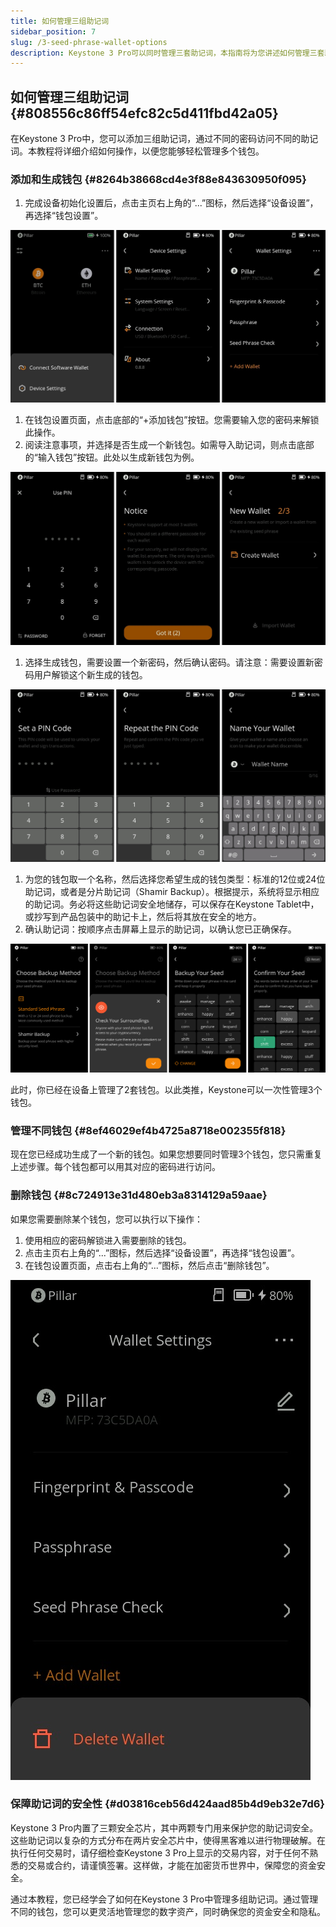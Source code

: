 ```yaml
---
title: 如何管理三组助记词
sidebar_position: 7
slug: /3-seed-phrase-wallet-options
description: Keystone 3 Pro可以同时管理三套助记词，本指南将为您讲述如何管理三套助记词。
---
```




## **如何管理三组助记词** {#808556c86ff54efc82c5d411fbd42a05}


在Keystone 3 Pro中，您可以添加三组助记词，通过不同的密码访问不同的助记词。本教程将详细介绍如何操作，以便您能够轻松管理多个钱包。


### **添加和生成钱包** {#8264b38668cd4e3f88e843630950f095}

1. 完成设备初始化设置后，点击主页右上角的“...”图标，然后选择“设备设置”，再选择“钱包设置”。

  ![](./69504959.jpg)

1. 在钱包设置页面，点击底部的“+添加钱包”按钮。您需要输入您的密码来解锁此操作。
1. 阅读注意事项，并选择是否生成一个新钱包。如需导入助记词，则点击底部的“输入钱包”按钮。此处以生成新钱包为例。

  ![](./1546660685.jpg)

1. 选择生成钱包，需要设置一个新密码，然后确认密码。请注意：需要设置新密码用户解锁这个新生成的钱包。

  ![](./560344786.jpg)

1. 为您的钱包取一个名称，然后选择您希望生成的钱包类型：标准的12位或24位助记词，或者是分片助记词（Shamir Backup）。根据提示，系统将显示相应的助记词。务必将这些助记词安全地储存，可以保存在Keystone Tablet中，或抄写到产品包装中的助记卡上，然后将其放在安全的地方。
1. 确认助记词：按顺序点击屏幕上显示的助记词，以确认您已正确保存。

  ![](./1981199232.png)


此时，你已经在设备上管理了2套钱包。以此类推，Keystone可以一次性管理3个钱包。


### **管理不同钱包** {#8ef46029ef4b4725a8718e002355f818}


现在您已经成功生成了一个新的钱包。如果您想要同时管理3个钱包，您只需重复上述步骤。每个钱包都可以用其对应的密码进行访问。


### **删除钱包** {#8c724913e31d480eb3a8314129a59aae}


如果您需要删除某个钱包，您可以执行以下操作：

1. 使用相应的密码解锁进入需要删除的钱包。
1. 点击主页右上角的“...”图标，然后选择“设备设置”，再选择“钱包设置”。
1. 在钱包设置页面，点击右上角的“...”图标，然后点击“删除钱包”。

  ![](./175425193.jpg)


### **保障助记词的安全性** {#d03816ceb56d424aad85b4d9eb32e7d6}


Keystone 3 Pro内置了三颗安全芯片，其中两颗专门用来保护您的助记词安全。这些助记词以复杂的方式分布在两片安全芯片中，使得黑客难以进行物理破解。在执行任何交易时，请仔细检查Keystone 3 Pro上显示的交易内容，对于任何不熟悉的交易或合约，请谨慎签署。这样做，才能在加密货币世界中，保障您的资金安全。


通过本教程，您已经学会了如何在Keystone 3 Pro中管理多组助记词。通过管理不同的钱包，您可以更灵活地管理您的数字资产，同时确保您的资金安全和隐私。

